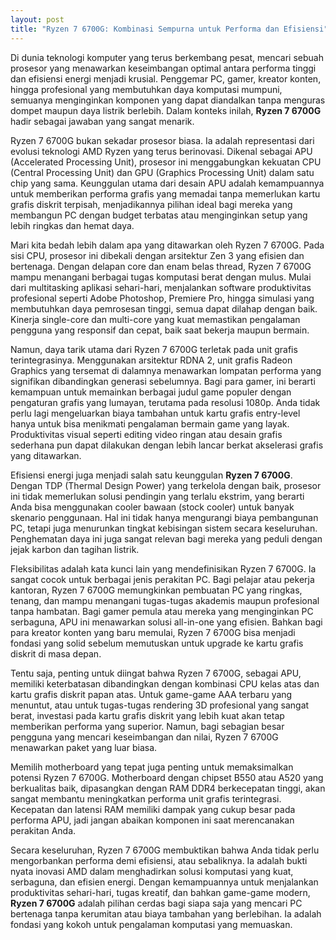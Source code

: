 ```yaml
---
layout: post
title: "Ryzen 7 6700G: Kombinasi Sempurna untuk Performa dan Efisiensi"
---
```


Di dunia teknologi komputer yang terus berkembang pesat, mencari sebuah prosesor yang menawarkan keseimbangan optimal antara performa tinggi dan efisiensi energi menjadi krusial. Penggemar PC, gamer, kreator konten, hingga profesional yang membutuhkan daya komputasi mumpuni, semuanya menginginkan komponen yang dapat diandalkan tanpa menguras dompet maupun daya listrik berlebih. Dalam konteks inilah, **Ryzen 7 6700G** hadir sebagai jawaban yang sangat menarik.

Ryzen 7 6700G bukan sekadar prosesor biasa. Ia adalah representasi dari evolusi teknologi AMD Ryzen yang terus berinovasi. Dikenal sebagai APU (Accelerated Processing Unit), prosesor ini menggabungkan kekuatan CPU (Central Processing Unit) dan GPU (Graphics Processing Unit) dalam satu chip yang sama. Keunggulan utama dari desain APU adalah kemampuannya untuk memberikan performa grafis yang memadai tanpa memerlukan kartu grafis diskrit terpisah, menjadikannya pilihan ideal bagi mereka yang membangun PC dengan budget terbatas atau menginginkan setup yang lebih ringkas dan hemat daya.

Mari kita bedah lebih dalam apa yang ditawarkan oleh Ryzen 7 6700G. Pada sisi CPU, prosesor ini dibekali dengan arsitektur Zen 3 yang efisien dan bertenaga. Dengan delapan core dan enam belas thread, Ryzen 7 6700G mampu menangani berbagai tugas komputasi berat dengan mulus. Mulai dari multitasking aplikasi sehari-hari, menjalankan software produktivitas profesional seperti Adobe Photoshop, Premiere Pro, hingga simulasi yang membutuhkan daya pemrosesan tinggi, semua dapat dilahap dengan baik. Kinerja single-core dan multi-core yang kuat memastikan pengalaman pengguna yang responsif dan cepat, baik saat bekerja maupun bermain.

Namun, daya tarik utama dari Ryzen 7 6700G terletak pada unit grafis terintegrasinya. Menggunakan arsitektur RDNA 2, unit grafis Radeon Graphics yang tersemat di dalamnya menawarkan lompatan performa yang signifikan dibandingkan generasi sebelumnya. Bagi para gamer, ini berarti kemampuan untuk memainkan berbagai judul game populer dengan pengaturan grafis yang lumayan, terutama pada resolusi 1080p. Anda tidak perlu lagi mengeluarkan biaya tambahan untuk kartu grafis entry-level hanya untuk bisa menikmati pengalaman bermain game yang layak. Produktivitas visual seperti editing video ringan atau desain grafis sederhana pun dapat dilakukan dengan lebih lancar berkat akselerasi grafis yang ditawarkan.

Efisiensi energi juga menjadi salah satu keunggulan **Ryzen 7 6700G**. Dengan TDP (Thermal Design Power) yang terkelola dengan baik, prosesor ini tidak memerlukan solusi pendingin yang terlalu ekstrim, yang berarti Anda bisa menggunakan cooler bawaan (stock cooler) untuk banyak skenario penggunaan. Hal ini tidak hanya mengurangi biaya pembangunan PC, tetapi juga menurunkan tingkat kebisingan sistem secara keseluruhan. Penghematan daya ini juga sangat relevan bagi mereka yang peduli dengan jejak karbon dan tagihan listrik.

Fleksibilitas adalah kata kunci lain yang mendefinisikan Ryzen 7 6700G. Ia sangat cocok untuk berbagai jenis perakitan PC. Bagi pelajar atau pekerja kantoran, Ryzen 7 6700G memungkinkan pembuatan PC yang ringkas, tenang, dan mampu menangani tugas-tugas akademis maupun profesional tanpa hambatan. Bagi gamer pemula atau mereka yang menginginkan PC serbaguna, APU ini menawarkan solusi all-in-one yang efisien. Bahkan bagi para kreator konten yang baru memulai, Ryzen 7 6700G bisa menjadi fondasi yang solid sebelum memutuskan untuk upgrade ke kartu grafis diskrit di masa depan.

Tentu saja, penting untuk diingat bahwa Ryzen 7 6700G, sebagai APU, memiliki keterbatasan dibandingkan dengan kombinasi CPU kelas atas dan kartu grafis diskrit papan atas. Untuk game-game AAA terbaru yang menuntut, atau untuk tugas-tugas rendering 3D profesional yang sangat berat, investasi pada kartu grafis diskrit yang lebih kuat akan tetap memberikan performa yang superior. Namun, bagi sebagian besar pengguna yang mencari keseimbangan dan nilai, Ryzen 7 6700G menawarkan paket yang luar biasa.

Memilih motherboard yang tepat juga penting untuk memaksimalkan potensi Ryzen 7 6700G. Motherboard dengan chipset B550 atau A520 yang berkualitas baik, dipasangkan dengan RAM DDR4 berkecepatan tinggi, akan sangat membantu meningkatkan performa unit grafis terintegrasi. Kecepatan dan latensi RAM memiliki dampak yang cukup besar pada performa APU, jadi jangan abaikan komponen ini saat merencanakan perakitan Anda.

Secara keseluruhan, Ryzen 7 6700G membuktikan bahwa Anda tidak perlu mengorbankan performa demi efisiensi, atau sebaliknya. Ia adalah bukti nyata inovasi AMD dalam menghadirkan solusi komputasi yang kuat, serbaguna, dan efisien energi. Dengan kemampuannya untuk menjalankan produktivitas sehari-hari, tugas kreatif, dan bahkan game-game modern, **Ryzen 7 6700G** adalah pilihan cerdas bagi siapa saja yang mencari PC bertenaga tanpa kerumitan atau biaya tambahan yang berlebihan. Ia adalah fondasi yang kokoh untuk pengalaman komputasi yang memuaskan.
